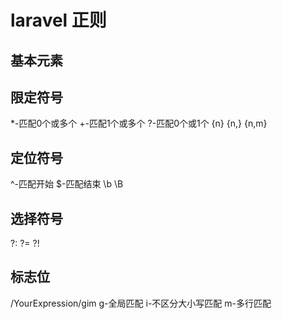 laravel 正则
===========

## 基本元素

## 限定符号
*-匹配0个或多个
+-匹配1个或多个
?-匹配0个或1个
{n}
{n,}
{n,m}

## 定位符号
^-匹配开始
$-匹配结束
\b
\B

## 选择符号
?:
?=
?!




## 标志位
/YourExpression/gim
g-全局匹配
i-不区分大小写匹配
m-多行匹配


